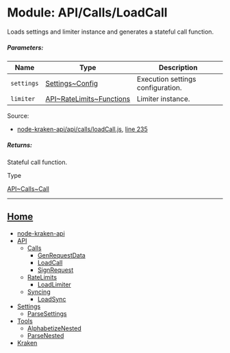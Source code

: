 Module: API/Calls/LoadCall
==========================

Loads settings and limiter instance and generates a stateful call function.

##### Parameters:

| Name | Type | Description |
| --- | --- | --- |
| `settings` | [Settings~Config](https://github.com/jpcx/node-kraken-api/blob/0.1.3/docs/namespaces/Settings.md#~Config) | Execution settings configuration. |
| `limiter` | [API\~RateLimits~Functions](https://github.com/jpcx/node-kraken-api/blob/0.1.3/docs/namespaces/API/RateLimits.md#~Functions) | Limiter instance. |


Source:

*   [node-kraken-api/api/calls/loadCall.js](https://github.com/jpcx/node-kraken-api/blob/0.1.3/api/calls/loadCall.js), [line 235](https://github.com/jpcx/node-kraken-api/blob/0.1.3/api/calls/loadCall.js#L235)

##### Returns:

Stateful call function.

Type

[API\~Calls~Call](https://github.com/jpcx/node-kraken-api/blob/0.1.3/docs/namespaces/API/Calls.md#~Call)

<hr>

## [Home](https://github.com/jpcx/node-kraken-api/blob/0.1.3/README.md)
  + [node-kraken-api](https://github.com/jpcx/node-kraken-api/blob/0.1.3/docs/modules/node-kraken-api.md)
  + [API](https://github.com/jpcx/node-kraken-api/blob/0.1.3/docs/namespaces/API.md)
    + [Calls](https://github.com/jpcx/node-kraken-api/blob/0.1.3/docs/namespaces/API/Calls.md)
      + [GenRequestData](https://github.com/jpcx/node-kraken-api/blob/0.1.3/docs/modules/API/Calls/GenRequestData.md)
      + [LoadCall](https://github.com/jpcx/node-kraken-api/blob/0.1.3/docs/modules/API/Calls/LoadCall.md)
      + [SignRequest](https://github.com/jpcx/node-kraken-api/blob/0.1.3/docs/modules/API/Calls/SignRequest.md)
    + [RateLimits](https://github.com/jpcx/node-kraken-api/blob/0.1.3/docs/namespaces/API/RateLimits.md)
      + [LoadLimiter](https://github.com/jpcx/node-kraken-api/blob/0.1.3/docs/modules/API/RateLimits/LoadLimiter.md)
    + [Syncing](https://github.com/jpcx/node-kraken-api/blob/0.1.3/docs/namespaces/API/Syncing.md)
      + [LoadSync](https://github.com/jpcx/node-kraken-api/blob/0.1.3/docs/modules/API/Syncing/LoadSync.md)
  + [Settings](https://github.com/jpcx/node-kraken-api/blob/0.1.3/docs/namespaces/Settings.md)
    + [ParseSettings](https://github.com/jpcx/node-kraken-api/blob/0.1.3/docs/modules/Settings/ParseSettings.md)
  + [Tools](https://github.com/jpcx/node-kraken-api/blob/0.1.3/docs/namespaces/Tools.md)
    + [AlphabetizeNested](https://github.com/jpcx/node-kraken-api/blob/0.1.3/docs/modules/Tools/AlphabetizeNested.md)
    + [ParseNested](https://github.com/jpcx/node-kraken-api/blob/0.1.3/docs/modules/Tools/ParseNested.md)
  + [Kraken](https://github.com/jpcx/node-kraken-api/blob/0.1.3/docs/namespaces/Kraken.md)